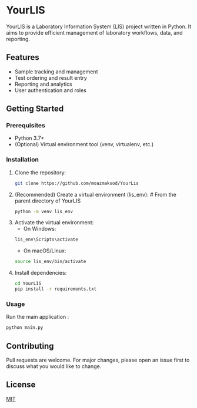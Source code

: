 # YourLIS

YourLIS is a Laboratory Information System (LIS) project written in Python. It aims to provide efficient management of laboratory workflows, data, and reporting.

## Features
   - Sample tracking and management
   - Test ordering and result entry
   - Reporting and analytics
   - User authentication and roles

## Getting Started

### Prerequisites
   - Python 3.7+
   - (Optional) Virtual environment tool (venv, virtualenv, etc.)

### Installation
1. Clone the repository:
	```bash
	git clone https://github.com/moazmaksod/YourLis
	```
2. (Recommended) Create a virtual environment (lis_env): # From the parent directory of YourLIS
	```bash
	python -m venv lis_env
	```
3. Activate the virtual environment:
	- On Windows: 
	```bash
	lis_env\Scripts\activate
	```
	- On macOS/Linux: 
	```bash
	source lis_env/bin/activate
	```
4. Install dependencies:
	```bash
 	cd YourLIS
	pip install -r requirements.txt
	```
### Usage
Run the main application :
```bash
python main.py
```

## Contributing
   Pull requests are welcome. For major changes, please open an issue first to discuss what you would like to change.

## License
   [MIT](LICENSE)
